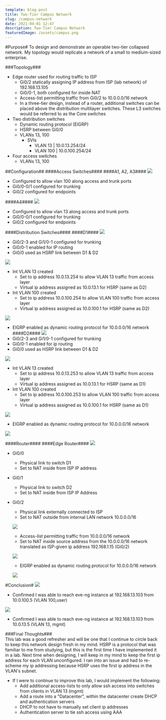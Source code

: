 ```yaml
---
template: blog-post
title: Two-Tier Campus Network
slug: /campus-network
date: 2021-04-01 12:47
description: Two-Tier Campus Network
featuredImage: /assets/campus.png
---
```


#Purpose#
To design and demonstrate an operable two-tier collapsed network. My topology would replicate a network of a small to medium-sized enterprise.

###Topology###
- Edge router used for routing traffic to ISP
  - Gi0/2 statically assigning IP address from ISP (lab network) of 192.168.13.105
  - Gi0/0-1, both configured for inside NAT
  - Access-list permitting traffic from Gi0/2 to 10.0.0.0/16 network
  - In a three-tier design, instead of a router, additional switches can be placed above the distribution multilayer switches. These L3 switches would be referred to as the Core switches
- Two distribution switches
  - Dynamic routing protocol (EIGRP)
  - HSRP between Gi0/0
  - VLANs 13, 100
    - SVIs
      - VLAN 13 | 10.0.13.254/24
      - VLAN 100 | 10.0.100.254/24
- Four access switches
    - VLANs 13, 100

##Configuration##
####Access Switches####
####A1, A2, A3####
![](/screenshots/campuslab/a1a2a3.png)
- Configured to allow vlan 100 along access and trunk ports  
- Gi0/0-0/1 configured for trunking  
- Gi0/2 configured for endpoints  

####A4####
![](/screenshots/campuslab/a4.png)  
- Configured to allow vlan 13 along access and trunk ports
- Gi0/0-0/1 configured for trunking
- Gi0/2 configured for endpoints  

####Distribution Switches####
####D1####
![](/screenshots/campuslab/d1.png) 
- Gi0/2-3 and Gi1/0-1 configured for trunking
- Gi0/0-1 enabled for IP routing
- Gi0/0 used as HSRP link between D1 & D2  

![](/screenshots/campuslab/hsrp.png) 
- Int VLAN 13 created
  - Set to ip address 10.0.13.254 to allow VLAN 13 traffic from access layer
  - Virtual ip address assigned as 10.0.13.1 for HSRP (same as D2)
- Int VLAN 100 created
  - Set to ip address 10.0.100.254 to allow VLAN 100 traffic from access layer
  - Virtual ip address assigned as 10.0.100.1 for HSRP (same as D2)  

![](/screenshots/campuslab/eigrp.png) 
- EIGRP enabled as dynamic routing protocol for 10.0.0.0/16 network
####D2####
![](/screenshots/campuslab/d2.png) 
- Gi0/2-3 and Gi1/0-1 configured for trunking
- Gi0/0-1 enabled for ip routing
- Gi0/0 used as HSRP link between D1 & D2  

![](/screenshots/campuslab/d2vlan.png) 
- Int VLAN 13 created
    - Set to ip address 10.0.13.253 to allow VLAN 13 traffic from access layer
    - Virtual ip address assigned as 10.0.13.1 for HSRP (same as D1)
- Int VLAN 100 created
    - Set to ip address 10.0.100.253 to allow VLAN 100 traffic from access layer
    - Virtual ip address assigned as 10.0.100.1 for HSRP (same as D1)  

![](/screenshots/campuslab/d2eigrp.png) 
- EIGRP enabled as dynamic routing protocol for 10.0.0.0/16 network  

![](/screenshots/campuslab/d2route.png) 

####Router####
####Edge Router####
![](/screenshots/campuslab/edgerouter.png) 
- Gi0/0
  - Physical link to switch D1
  - Set to NAT inside from ISP IP address
- Gi0/1
  - Physical link to switch D2
  - Set to NAT inside from ISP IP Address
- Gi0/2
  - Physical link externally connected to ISP
  - Set to NAT outside from internal LAN network 10.0.0.0/16  

  ![](/screenshots/campuslab/edgerouternat.png) 
  - Access-list permitting traffic from 10.0.0.0/16 network
  - Set to NAT inside source address from the 10.0.0.0/16 network translated as ISP-given ip address 192.168.1.15 (Gi0/2)  

  ![](/screenshots/campuslab/edgeroutereigrp.png) 
  - EIGRP enabled as dynamic routing protocol for 10.0.0.0/16 network  

  ![](/screenshots/campuslab/edgerouterroutes.png) 

#Conclusion#
![](/screenshots/campuslab/conclusion.png) 
- Confirmed I was able to reach eve-ng instance at 192.168.13.103 from 10.0.100.5 (VLAN 100,user)  

![](/screenshots/campuslab/conclusion2.png) 
- Confirmed I was able to reach eve-ng instance at 192.168.13.103 from 10.0.13.5 (VLAN 13, mgmt)

###Final Thoughts###  
This lab was a good refresher and will be one that I continue to circle back to keep this network design fresh in my mind. HSRP is a protocol that was familiar to me from studying, but this is the first time I have implemented it in a lab. Next time when designing, I will keep in my mind to keep the first ip address for each VLAN unconfigured. I ran into an issue and had to re-scheme my ip addressing because HSRP uses the first ip address in the VLAN's subnet.
- If I were to continue to improve this lab, I would implement the following:
    - Add additional access-lists to only allow ssh access into switches from clients in VLAN 13 (mgmt)
    - Add a route into a "Datacenter", within the datacenter create DHCP and authentication servers
    - DHCP to not have to manually set client ip addresses
    - Authentication server to tie ssh access using AAA
